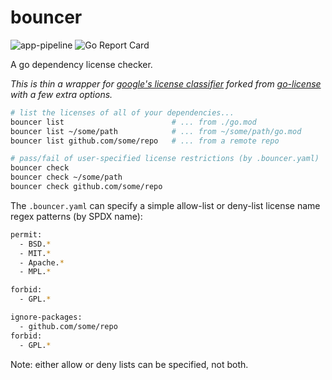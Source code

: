# bouncer

![app-pipeline](https://github.com/wagoodman/go-bouncer/workflows/app-pipeline/badge.svg)
![Go Report Card](https://goreportcard.com/badge/github.com/wagoodman/go-bouncer)

A go dependency license checker.

*This is thin a wrapper for [google's license classifier](github.com/google/licenseclassifier) forked from [go-license](github.com/google/go-licenses) with a few extra options.*

```bash
# list the licenses of all of your dependencies...
bouncer list                        # ... from ./go.mod
bouncer list ~/some/path            # ... from ~/some/path/go.mod
bouncer list github.com/some/repo   # ... from a remote repo

# pass/fail of user-specified license restrictions (by .bouncer.yaml)
bouncer check
bouncer check ~/some/path
bouncer check github.com/some/repo
```

The `.bouncer.yaml` can specify a simple allow-list or deny-list license name regex patterns (by SPDX name):

```bash
permit:
  - BSD.*
  - MIT.*
  - Apache.*
  - MPL.*
```

```bash
forbid:
  - GPL.*
```

```bash
ignore-packages:
  - github.com/some/repo
forbid:
  - GPL.*
```

Note: either allow or deny lists can be specified, not both.
